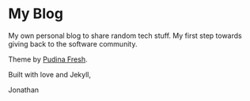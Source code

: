 # My Blog

My own personal blog to share random tech stuff. My first step towards giving back to the software community.

Theme by [Pudina Fresh](https://github.com/ritijjain/pudhina-fresh).

Built with love and Jekyll,

Jonathan